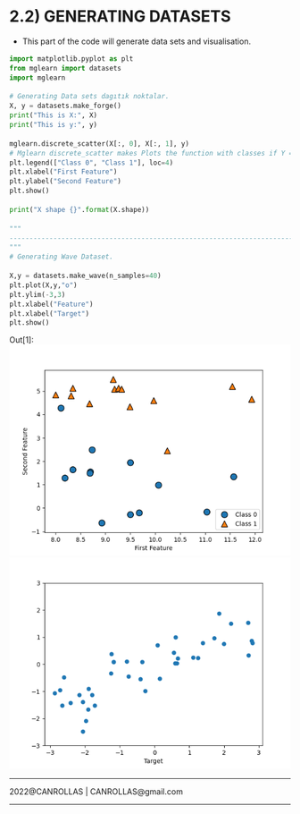 # 2.2) GENERATING DATASETS

- This part of the code will generate data sets and visualisation.

``` python
import matplotlib.pyplot as plt
from mglearn import datasets
import mglearn

# Generating Data sets dagıtık noktalar.
X, y = datasets.make_forge()
print("This is X:", X)
print("This is y:", y)

mglearn.discrete_scatter(X[:, 0], X[:, 1], y)
# Mglearn discrete_scatter makes Plots the function with classes if Y = or Y = 1
plt.legend(["Class 0", "Class 1"], loc=4)
plt.xlabel("First Feature")
plt.ylabel("Second Feature")
plt.show()

print("X shape {}".format(X.shape))

"""
--------------------------------------------------------------------------------------
"""
# Generating Wave Dataset.

X,y = datasets.make_wave(n_samples=40)
plt.plot(X,y,"o")
plt.ylim(-3,3)
plt.xlabel("Feature")
plt.xlabel("Target")
plt.show()

```
Out[1]:
<img src="discrete_scatter.png">
<img src="datasetwave.png">

<hr>
2022@CANROLLAS | CANROLLAS@gmail.com
<hr>

